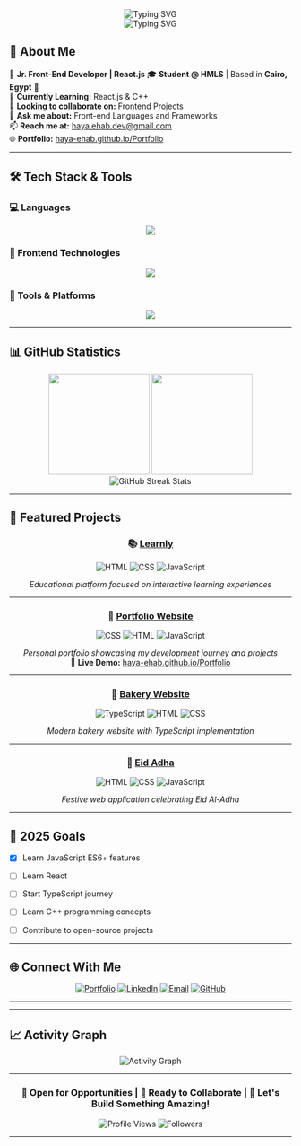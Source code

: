 <div align="center">
  <img src="https://readme-typing-svg.herokuapp.com?font=Fira+Code&color=FFFFFF&center=true&vCenter=true&width=435&lines=Hello+I'm+Haya+Ehab!" alt="Typing SVG" />
</div>

<div align="center">
  <img src="https://readme-typing-svg.herokuapp.com?font=Fira+Code&pause=1000&color=36BCF7&center=true&vCenter=true&width=435&lines=Jr.+Front-End+Developer;Welcome+to+My+GitHub!" alt="Typing SVG" />
</div>

## 🚀 About Me

🎯 **Jr. Front-End Developer | React.js** 
🎓 **Student @ HMLS** | Based in **Cairo, Egypt** 📍  
🌱 **Currently Learning:** React.js & C++  
👯 **Looking to collaborate on:** Frontend Projects  
💬 **Ask me about:** Front-end Languages and Frameworks  
📫 **Reach me at:** [haya.ehab.dev@gmail.com](mailto:haya.ehab.dev@gmail.com)  
🌐 **Portfolio:** [haya-ehab.github.io/Portfolio](https://haya-ehab.github.io/Portfolio/)

---

## 🛠️ Tech Stack & Tools

### 💻 Languages
<div align="center">
  <img src="https://skillicons.dev/icons?i=html,css,js,ts,cpp,python" />
</div>

### 🎨 Frontend Technologies
<div align="center">
  <img src="https://skillicons.dev/icons?i=react,bootstrap,tailwind" />
</div>

### 🔧 Tools & Platforms
<div align="center">
  <img src="https://skillicons.dev/icons?i=git,github,vscode,nodejs,npm" />
</div>

---

## 📊 GitHub Statistics

<div align="center">
  <img height="180em" src="https://github-readme-stats.vercel.app/api?username=haya-ehab&show_icons=true&theme=tokyonight&include_all_commits=true&count_private=true"/>
  <img height="180em" src="https://github-readme-stats.vercel.app/api/top-langs/?username=haya-ehab&layout=compact&langs_count=8&theme=tokyonight"/>
</div>

<div align="center">
  <img src="https://github-readme-streak-stats.herokuapp.com/?user=haya-ehab&theme=tokyonight" alt="GitHub Streak Stats" />
</div>

---

## 🌟 Featured Projects

<div align="center">

### 📚 [Learnly](https://github.com/haya-ehab/Learnly)
![HTML](https://img.shields.io/badge/HTML5-E34F26?style=for-the-badge&logo=html5&logoColor=white)
![CSS](https://img.shields.io/badge/CSS3-1572B6?style=for-the-badge&logo=css3&logoColor=white)
![JavaScript](https://img.shields.io/badge/JavaScript-F7DF1E?style=for-the-badge&logo=javascript&logoColor=black)

*Educational platform focused on interactive learning experiences*

---

### 🎨 [Portfolio Website](https://github.com/haya-ehab/Portfolio)
![CSS](https://img.shields.io/badge/CSS3-1572B6?style=for-the-badge&logo=css3&logoColor=white)
![HTML](https://img.shields.io/badge/HTML5-E34F26?style=for-the-badge&logo=html5&logoColor=white)
![JavaScript](https://img.shields.io/badge/JavaScript-F7DF1E?style=for-the-badge&logo=javascript&logoColor=black)

*Personal portfolio showcasing my development journey and projects*  
🔗 **Live Demo:** [haya-ehab.github.io/Portfolio](https://haya-ehab.github.io/Portfolio/)

---

### 🧁 [Bakery Website](https://github.com/haya-ehab/Bakery-Website)
![TypeScript](https://img.shields.io/badge/TypeScript-007ACC?style=for-the-badge&logo=typescript&logoColor=white)
![HTML](https://img.shields.io/badge/HTML5-E34F26?style=for-the-badge&logo=html5&logoColor=white)
![CSS](https://img.shields.io/badge/CSS3-1572B6?style=for-the-badge&logo=css3&logoColor=white)

*Modern bakery website with TypeScript implementation*

---

### 🎉 [Eid Adha](https://github.com/haya-ehab/Eid-Adha)
![HTML](https://img.shields.io/badge/HTML5-E34F26?style=for-the-badge&logo=html5&logoColor=white)
![CSS](https://img.shields.io/badge/CSS3-1572B6?style=for-the-badge&logo=css3&logoColor=white)
![JavaScript](https://img.shields.io/badge/JavaScript-F7DF1E?style=for-the-badge&logo=javascript&logoColor=black)

*Festive web application celebrating Eid Al-Adha*

</div>

---

## 🎯 2025 Goals

- [x] Learn JavaScript ES6+ features
- [ ] Learn React
- [ ] Start TypeScript journey
- [ ] Learn C++ programming concepts
- [ ] Contribute to open-source projects


---

## 🌐 Connect With Me

<div align="center">
  
[![Portfolio](https://img.shields.io/badge/Portfolio-FF5722?style=for-the-badge&logo=google-chrome&logoColor=white)](https://haya-ehab.github.io/Portfolio/)
[![LinkedIn](https://img.shields.io/badge/LinkedIn-0077B5?style=for-the-badge&logo=linkedin&logoColor=white)](http://linkedin.com/in/haya-ehab-72206a351)
[![Email](https://img.shields.io/badge/Email-D14836?style=for-the-badge&logo=gmail&logoColor=white)](mailto:haya.ehab.dev@gmail.com)
[![GitHub](https://img.shields.io/badge/GitHub-100000?style=for-the-badge&logo=github&logoColor=white)](https://github.com/haya-ehab)

</div>

---


---

## 📈 Activity Graph

<div align="center">
  <img src="https://github-readme-activity-graph.vercel.app/graph?username=haya-ehab&bg_color=1a1b27&color=38bdae&line=70a5fd&point=bf91f3&area=true&hide_border=true" alt="Activity Graph" />
</div>

---

<div align="center">
  
### 💼 Open for Opportunities | 🤝 Ready to Collaborate | 📧 Let's Build Something Amazing!

![Profile Views](https://komarev.com/ghpvc/?username=haya-ehab&color=blueviolet&style=flat-square)
![Followers](https://img.shields.io/github/followers/haya-ehab?label=Followers&style=social)

</div>

---
